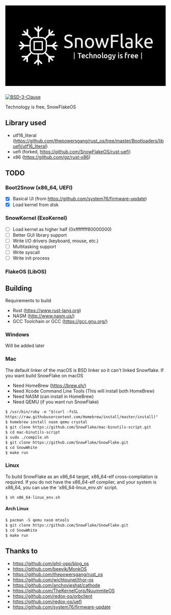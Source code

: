 # ![SnowFlake](./logo.png)

[![BSD-3-Clause][s1]][li]

[s1]: https://img.shields.io/badge/License-BSD%203--Clause-blue.svg

[li]: LICENSE

Technology is free, SnowFlakeOS

## Library used
- utf16_literal (https://github.com/thepowersgang/rust_os/tree/master/Bootloaders/libuefi/utf16_literal)
- uefi (forked, https://github.com/SnowFlakeOS/rust-uefi)
- x86 (https://github.com/gz/rust-x86)

## TODO
### Boot2Snow (x86_64, UEFI)
- [x] Basical UI (from https://github.com/system76/firmware-update)
- [x] Load kernel from disk
### SnowKernel (ExoKernel)
- [ ] Load kernel as higher half (0xffffffff80000000)
- [ ] Better GUI library support
- [ ] Write I/O drivers (keyboard, mouse, etc.)
- [ ] Multitasking support
- [ ] Write syscall
- [ ] Write init process
### FlakeOS (LibOS)

## Building
Requirements to build
- Rust (https://www.rust-lang.org)
- NASM (http://www.nasm.us/)
- GCC Toolchain or GCC (https://gcc.gnu.org/)

### Windows
Will be added later

### Mac
The default linker of the macOS is BSD linker so it can't linked Snowflake.
If you want build SnowFlake on macOS
- Need HomeBrew (https://brew.sh/)
- Need Xcode Command Line Tools (This will install both HomeBrew)
- Need NASM (can install in HomeBrew)
- Need QEMU (if you want run SnowFlake)
```
$ /usr/bin/ruby -e "$(curl -fsSL https://raw.githubusercontent.com/Homebrew/install/master/install)"
$ homebrew install nasm qemu crystal
$ git clone https://github.com/SnowFlake/mac-binutils-script.git
$ cd mac-binutils-script
$ sudo ./compile.sh
$ git clone https://github.com/SnowFlake/SnowFlake.git
$ cd SnowWhite
$ make run
```

### Linux
To build SnowFlake as an x86_64 target, x86_64-elf cross-compilation is required.
If you do not have the x86_64-elf compiler, and your system is x86_64, you can use the 'x86_64-linux_env.sh' script.
```
$ sh x86_64-linux_env.sh
```
#### Arch Linux
```
$ pacman -S qemu nasm mtools
$ git clone https://github.com/SnowFlake/SnowFlake.git
$ cd SnowWhite
$ make run
```

## Thanks to
- https://github.com/phil-opp/blog_os
- https://github.com/beevik/MonkOS
- https://github.com/thepowersgang/rust_os
- https://github.com/wichtounet/thor-os
- https://github.com/anchovieshat/cathode
- https://github.com/TheKernelCorp/NuummiteOS
- https://github.com/redox-os/orbclient
- https://github.com/redox-os/uefi
- https://github.com/system76/firmware-update
